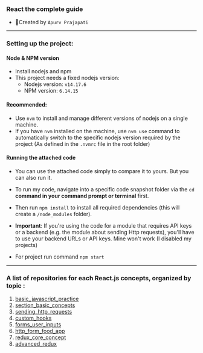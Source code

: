 ### **React the complete guide**

- 👤Created by `Apurv Prajapati`

---

### Setting up the project:

#### Node & NPM version

- Install nodejs and npm
- This project needs a fixed nodejs version:
  - Nodejs version: `v14.17.6`
  - NPM version: `6.14.15`

#### Recommended:

- Use `nvm` to install and manage different versions of nodejs on a single machine.
- If you have `nvm` installed on the machine, use `nvm use` command to automatically switch to the specific nodejs version required by the project (As defined in the `.nvmrc` file in the root folder)

#### Running the attached code

- You can use the attached code simply to compare it to yours. But you can also run it.
- To run my code, navigate into a specific code snapshot folder via the `cd` **command in your command prompt or terminal** first.
- Then run `npm install` to install all required dependencies (this will create a `/node_modules` folder).

- **Important**: If you're using the code for a module that requires API keys or a backend (e.g. the module about sending Http requests), you'll have to use your backend URLs or API keys. Mine won't work (I disabled my projects)

- For project run command `npm start`

---

### **A list of repositories for each React.js concepts, organized by topic** :

1. [basic_javascript_practice](https://github.com/apurvrp/reactJsMaxCourse/tree/main/academind-food-cart-01)
2. [section_basic_concepts](https://github.com/apurvrp/reactJsMaxCourse/tree/main/12_section_basic_concepts)
3. [sending_http_requests](https://github.com/apurvrp/reactJsMaxCourse/tree/main/14_01_sending_http_requests)
4. [custom_hooks](https://github.com/apurvrp/reactJsMaxCourse/tree/main/15_01_custom_hooks)
5. [forms_user_inputs](https://github.com/apurvrp/reactJsMaxCourse/tree/main/16_forms_user_inputs)
6. [http_form_food_app](https://github.com/apurvrp/reactJsMaxCourse/tree/main/17_http_form_food_app)
7. [redux_core_concept](https://github.com/apurvrp/reactJsMaxCourse/tree/main/18_redux_core_concept)
8. [advanced_redux](https://github.com/apurvrp/reactJsMaxCourse/tree/main/19_advanced_redux)
